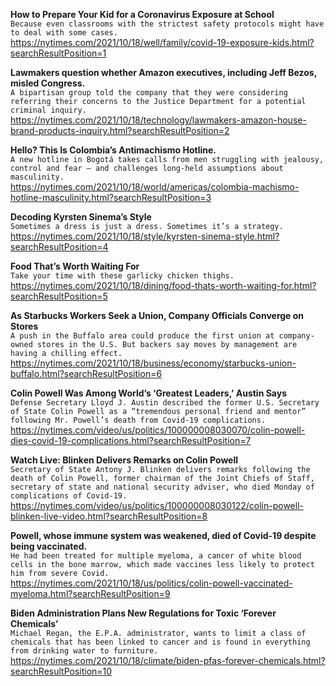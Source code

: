 **How to Prepare Your Kid for a Coronavirus Exposure at School**\
`Because even classrooms with the strictest safety protocols might have to deal with some cases.`\
https://nytimes.com/2021/10/18/well/family/covid-19-exposure-kids.html?searchResultPosition=1

**Lawmakers question whether Amazon executives, including Jeff Bezos, misled Congress.**\
`A bipartisan group told the company that they were considering referring their concerns to the Justice Department for a potential criminal inquiry.`\
https://nytimes.com/2021/10/18/technology/lawmakers-amazon-house-brand-products-inquiry.html?searchResultPosition=2

**Hello? This Is Colombia’s Antimachismo Hotline.**\
`A new hotline in Bogotá takes calls from men struggling with jealousy, control and fear — and challenges long-held assumptions about masculinity.`\
https://nytimes.com/2021/10/18/world/americas/colombia-machismo-hotline-masculinity.html?searchResultPosition=3

**Decoding Kyrsten Sinema’s Style**\
`Sometimes a dress is just a dress. Sometimes it’s a strategy.`\
https://nytimes.com/2021/10/18/style/kyrsten-sinema-style.html?searchResultPosition=4

**Food That’s Worth Waiting For**\
`Take your time with these garlicky chicken thighs.`\
https://nytimes.com/2021/10/18/dining/food-thats-worth-waiting-for.html?searchResultPosition=5

**As Starbucks Workers Seek a Union, Company Officials Converge on Stores**\
`A push in the Buffalo area could produce the first union at company-owned stores in the U.S. But backers say moves by management are having a chilling effect.`\
https://nytimes.com/2021/10/18/business/economy/starbucks-union-buffalo.html?searchResultPosition=6

**Colin Powell Was Among World’s ‘Greatest Leaders,’ Austin Says**\
`Defense Secretary Lloyd J. Austin described the former U.S. Secretary of State Colin Powell as a “tremendous personal friend and mentor” following Mr. Powell’s death from Covid-19 complications.`\
https://nytimes.com/video/us/politics/100000008030070/colin-powell-dies-covid-19-complications.html?searchResultPosition=7

**Watch Live: Blinken Delivers Remarks on Colin Powell**\
`Secretary of State Antony J. Blinken delivers remarks following the death of Colin Powell, former chairman of the Joint Chiefs of Staff, secretary of state and national security adviser, who died Monday of complications of Covid-19.`\
https://nytimes.com/video/us/politics/100000008030122/colin-powell-blinken-live-video.html?searchResultPosition=8

**Powell, whose immune system was weakened, died of Covid-19 despite being vaccinated.**\
`He had been treated for multiple myeloma, a cancer of white blood cells in the bone marrow, which made vaccines less likely to protect him from severe Covid.`\
https://nytimes.com/2021/10/18/us/politics/colin-powell-vaccinated-myeloma.html?searchResultPosition=9

**Biden Administration Plans New Regulations for Toxic ‘Forever Chemicals’**\
`Michael Regan, the E.P.A. administrator, wants to limit a class of chemicals that has been linked to cancer and is found in everything from drinking water to furniture.`\
https://nytimes.com/2021/10/18/climate/biden-pfas-forever-chemicals.html?searchResultPosition=10

